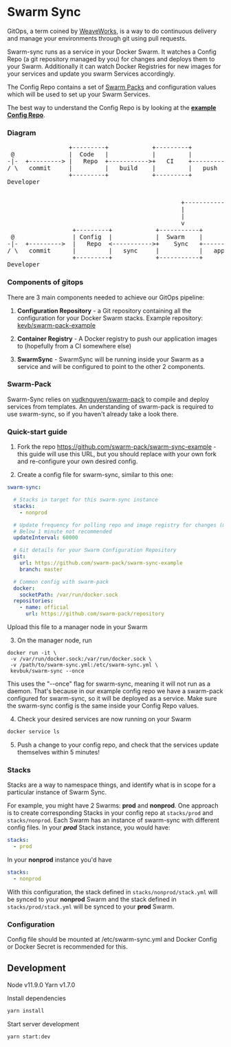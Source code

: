 # Swarm Sync

GitOps, a term coined by [WeaveWorks](https://www.weave.works/blog/gitops-operations-by-pull-request), is a way to do continuous delivery and manage your environments through git using pull requests.

Swarm-sync runs as a service in your Docker Swarm. It watches a Config Repo (a git repository managed by you) for changes and deploys them to your Swarm. Additionally it can watch Docker Registries for new images for your services and update you swarm Services accordingly.

The Config Repo contains a set of [Swarm Packs](https://github.com/swarm-pack/swarm-pack) and configuration values which will be used to set up your Swarm Services.

The best way to understand the Config Repo is by looking at the [**example Config Repo**](https://github.com/swarm-pack/swarm-sync-example).

### Diagram

<pre>
                 +---------+            +---------+            +-----------+
 @               |  Code   |            |         |            | Container |
-|-  +---------> |   Repo  +----------->+   CI    +----------->+  Registry |
/ \   commit     |         |   build    |         |   push     |           |
                 +---------+            +---------+            +-----------+
Developer                                                            |
                                                                     |
                                                                     |
                                                +--------------------+
                                                |
                                                |
                                                v
                  +---------+            +-----------+           +-----------+
 @                | Config  |            |  Swarm    |           |  Docker   |
-|-  +--------->  |   Repo  <----------->+    Sync   +----------->    Swarm  |
/ \   commit      |         |   sync     |           |   apply   |           |
                  +---------+            +-----------+           +-----------+              
Developer
</pre>


### Components of gitops

There are 3 main components needed to achieve our GitOps pipeline:

1. **Configuration Repository** - a Git repository containing all the configuration for your Docker Swarm stacks. Example repository: [kevb/swarm-pack-example](https://github.com/kevb/swarm-sync-example)

2. **Container Registry** - A Docker registry to push our application images to (hopefully from a CI somewhere else)

3. **SwarmSync** - SwarmSync will be running inside your Swarm as a service and will be configured to point to the other 2 components.

### Swarm-Pack

Swarm-Sync relies on [vudknguyen/swarm-pack](https://github.com/swarm-pack/swarm-pack) to compile and deploy services from templates. An understanding of swarm-pack is required to use swarm-sync, so if you haven't already take a look there.

### Quick-start guide

1. Fork the repo https://github.com/swarm-pack/swarm-sync-example - this guide will use this URL, but you should replace with your own fork and re-configure your own desired config.

2. Create a config file for swarm-sync, similar to this one:

```yaml
swarm-sync:

  # Stacks in target for this swarm-sync instance
  stacks:
    - nonprod

  # Update frequency for polling repo and image registry for changes (ms)
  # Below 1 minute not recommended
  updateInterval: 60000

  # Git details for your Swarm Configuration Repository
  git:
    url: https://github.com/swarm-pack/swarm-sync-example
    branch: master

  # Common config with swarm-pack
  docker:
    socketPath: /var/run/docker.sock
  repositories:
    - name: official
      url: https://github.com/swarm-pack/repository
```

Upload this file to a manager node in your Swarm

3. On the manager node, run

```
docker run -it \
 -v /var/run/docker.sock:/var/run/docker.sock \
 -v /path/to/swarm-sync.yml:/etc/swarm-sync.yml \
 kevbuk/swarm-sync --once
```

This uses the "--once" flag for swarm-sync, meaning it will not run as a daemon. That's because in our example config repo we have a swarm-pack configured for swarm-sync, so it will be deployed as a service. Make sure the swarm-sync config is the same inside your Config Repo values.

4. Check your desired services are now running on your Swarm

```bash
docker service ls
```

5. Push a change to your config repo, and check that the services update themselves within 5 minutes!

### Stacks

Stacks are a way to namespace things, and identify what is in scope for a particular instance of Swarm Sync.

For example, you might have 2 Swarms: **prod** and **nonprod**. One approach is to create corresponding Stacks in your config repo at `stacks/prod` and `stacks/nonprod`. Each Swarm has an instance of swarm-sync with different config files. In your ***prod*** Stack instance, you would have:
```yaml
stacks:
  - prod
```

In your **nonprod** instance you'd have
```yaml
stacks:
  - nonprod
```

With this configuration, the stack defined in `stacks/nonprod/stack.yml` will be synced to your **nonprod** Swarm and the stack defined in `stacks/prod/stack.yml` will be synced to your **prod** Swarm.

### Configuration

Config file should be mounted at /etc/swarm-sync.yml and Docker Config or Docker Secret is recommended for this.

## Development

Node v11.9.0
Yarn v1.7.0

Install dependencies

```bash
yarn install
```

Start server development

```bash
yarn start:dev
```
